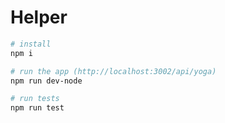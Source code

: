 # Helper

```bash
# install
npm i

# run the app (http://localhost:3002/api/yoga)
npm run dev-node

# run tests
npm run test
```

